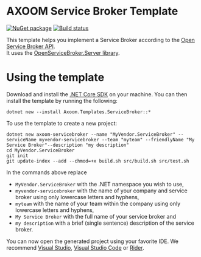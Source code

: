 # AXOOM Service Broker Template

[![NuGet package](https://img.shields.io/nuget/v/Axoom.Templates.ServiceBroker.svg)](https://www.nuget.org/packages/Axoom.Templates.ServiceBroker/)
[![Build status](https://img.shields.io/appveyor/ci/AXOOM/templates-servicebroker.svg)](https://ci.appveyor.com/project/AXOOM/templates-servicebroker)

This template helps you implement a Service Broker according to the [Open Service Broker API](https://www.openservicebrokerapi.org/).  
It uses the [OpenServiceBroker.Server library](https://github.com/AXOOM/OpenServiceBroker#server-library).

# Using the template

Download and install the [.NET Core SDK](https://www.microsoft.com/net/download) on your machine. You can then install the template by running the following:

    dotnet new --install Axoom.Templates.ServiceBroker::*

To use the template to create a new project:

    dotnet new axoom-servicebroker --name "MyVendor.ServiceBroker" --serviceName myvendor-servicebroker --team "myteam" --friendlyName "My Service Broker"--description "my description"
    cd MyVendor.ServiceBroker
    git init
    git update-index --add --chmod=+x build.sh src/build.sh src/test.sh

In the commands above replace
- `MyVendor.ServiceBroker` with the .NET namespace you wish to use,
- `myvendor-servicebroker` with the name of your company and service broker using only lowercase letters and hyphens,
- `myteam` with the name of your team within the company using only lowercase letters and hyphens,
- `My Service Broker` with the full name of your service broker and
- `my description` with a brief (single sentence) description of the service broker.

You can now open the generated project using your favorite IDE. We recommend [Visual Studio](https://www.visualstudio.com/downloads/), [Visual Studio Code](https://code.visualstudio.com/Download) or [Rider](https://www.jetbrains.com/rider/).
